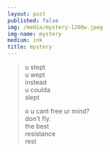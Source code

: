 ```yaml
---
layout: post
published: false
img: /media/mystery-1200w.jpeg
img-name: mystery
medium: ink
title: mystery
--- 
```


 
> u stept  
> u wept  
> instead  
> u coulda  
> slept  
>  
> o u cant free ur mind?  
> don't fly.  
> the best  
> resistance  
> rest  
